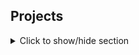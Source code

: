 ## Projects

<details>
<summary markdown="0">Click to show/hide section</summary>

*This list is not meant to be comprehensive.*

#### qubovert [(View on GitHub)](https://github.com/jtiosue/qubovert) [(View documentation)](https://qubovert.readthedocs.io/en/latest/)

I created qubovert, a Python package for dealing with binary optimization problems. It is particularly designed to aid in converting optimization problems to a form that can be solved with quantum annealers and quantum optimization algorithms. I also used it as a way to learn more about best software practices, such as continuous integration, code coverage, code quality, etc.


#### Contribution to SciPy [(View my pull request)](https://github.com/scipy/scipy/pull/10648)

I am the author of [pull request number 10648](https://github.com/scipy/scipy/pull/10648) on Python’s SciPy package. My contribution is included in the [1.5.0 release](https://github.com/scipy/scipy/releases/tag/v1.5.0) and later releases. The pull request implements an additional feature for SciPy’s minimization method. In my research of variational quantum algorithms, I devised a bounded version of the standard unbounded Powell minimization method and found to often perform much better than the other gradient-free minimizers. I then implemented this variant in SciPy’s software stack and created the pull request.


#### qusetta [(View on GitHub)](https://github.com/qcware/qusetta)

I created qusetta, a Python package for translating between different quantum circuit representations, while I was at QC Ware.


#### C++ quantum computer [(View on GitHub)](https://github.com/jtiosue/Quantum-Computer-Simulator-with-Algorithms)

To learn about quantum computing, quantum algorithms, and C++, I coded a quantum computer simulator and implemented many quantum algorithms, such as Shor's factorization algorithm, Grover's search algorithm, etc.


#### Review calibration [(View report)](https://github.com/jtiosue/rcal/blob/master/report/review_calibration.pdf) [(View code)](https://github.com/jtiosue/rcal/)

Calibrating reviews from multiple reviewers over the course of multiple days with improvement taken into account.


#### Hockey Stats [(View site)](https://jtiosue.github.io/HockeyStats/) [(View source)](https://github.com/jtiosue/HockeyStats)

A HTML/CSS/Javascript website hosted with GitHub pages to easily track ice hockey stats and keep notes while watching somebody play. The site stores cookies so that statistics are remembered even if the browser is closed. 


#### Distance to Green [(View site)](https://jtiosue.github.io/PythonGames/DistanceToGreen/javascriptImplementation/index.html) [(View source)](https://github.com/jtiosue/PythonGames/tree/master/DistanceToGreen/javascriptImplementation)
A little HTML/CSS/Javascript website hosted with GitHub pages to determine the distance you are from the green.


#### Numerical steppers [(View on GitHub)](https://github.com/jtiosue/QuadratureCandJulia)

I provide a general overview of implicit versus explicit and single- versus multi-step steppers for numerically solving differential equations. I implemented dozens of methods in [Julia](https://julialang.org/) which are included at the end of the paper (see the link). I explore several interesting systems, including geodesics around Schwarzschild and Kerr black holes, motion of a Kapitza pendulum, E cross B drift of a charged particle in perpendicular electric and magnetic fields, etc. See the report and code on the GitHub page. 


#### Android application [(View on Google Play)](https://play.google.com/store/apps/details?id=main.distancetogreen) [(View source)](https://github.com/jtiosue/PythonGames/tree/master/DistanceToGreen)

Published Android application called "Distance to Green" on the Google Play store under the developer name "Eigenjoe" with monetized adds from AdMob. See the link for more information.


#### Github blog comments [(View site)](https://jtiosue.github.io/GHBlogComments/) [(View source)](https://github.com/jtiosue/GHBlogComments/)

A simple javascript file hosted on my site to easily add comments to a blog by hosting the comments on Github pages. 


</details>
